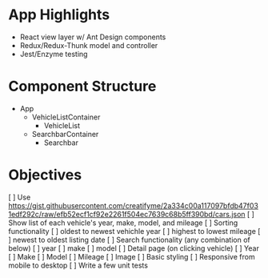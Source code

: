 # App Highlights
* React view layer w/ Ant Design components
* Redux/Redux-Thunk model and controller
* Jest/Enzyme testing

# Component Structure
* App
  * VehicleListContainer
    * VehicleList
  * SearchbarContainer
    * Searchbar

# Objectives 
[ ] Use https://gist.githubusercontent.com/creatifyme/2a334c00a117097bfdb47f031edf292c/raw/efb52ecf1cf92e2261f504ec7639c68b5ff390bd/cars.json
[ ] Show list of each vehicle's year, make, model, and mileage
[ ] Sorting functionality 
  [ ] oldest to newest vehichle year
  [ ] highest to lowest mileage
  [ ] newest to oldest listing date
[ ] Search functionality (any combination of below)
  [ ] year
  [ ] make
  [ ] model
[ ] Detail page (on clicking vehicle)
  [ ] Year
  [ ] Make
  [ ] Model
  [ ] Mileage
  [ ] Image
[ ] Basic styling
[ ] Responsive from mobile to desktop
[ ] Write a few unit tests
